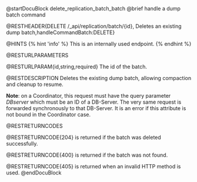 
@startDocuBlock delete_replication_batch_batch
@brief handle a dump batch command

@RESTHEADER{DELETE /_api/replication/batch/{id}, Deletes an existing dump batch,handleCommandBatch:DELETE}

@HINTS
{% hint 'info' %}
This is an internally used endpoint.
{% endhint %}

@RESTURLPARAMETERS

@RESTURLPARAM{id,string,required}
The id of the batch.

@RESTDESCRIPTION
Deletes the existing dump batch, allowing compaction and cleanup to resume.

**Note**: on a Coordinator, this request must have the query parameter
*DBserver* which must be an ID of a DB-Server.
The very same request is forwarded synchronously to that DB-Server.
It is an error if this attribute is not bound in the Coordinator case.

@RESTRETURNCODES

@RESTRETURNCODE{204}
is returned if the batch was deleted successfully.

@RESTRETURNCODE{400}
is returned if the batch was not found.

@RESTRETURNCODE{405}
is returned when an invalid HTTP method is used.
@endDocuBlock
